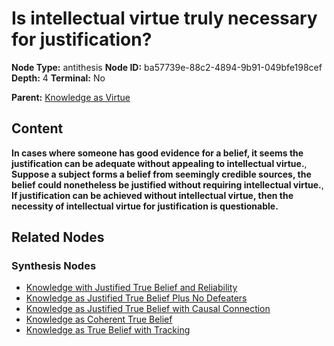 # Is intellectual virtue truly necessary for justification?

**Node Type:** antithesis
**Node ID:** ba57739e-88c2-4894-9b91-049bfe198cef
**Depth:** 4
**Terminal:** No

**Parent:** [Knowledge as Virtue](knowledge-as-virtue-synthesis-e1e88f51-a159-4992-ab40-c526cd9e7c24.md)

## Content

**In cases where someone has good evidence for a belief, it seems the justification can be adequate without appealing to intellectual virtue.**, **Suppose a subject forms a belief from seemingly credible sources, the belief could nonetheless be justified without requiring intellectual virtue.**, **If justification can be achieved without intellectual virtue, then the necessity of intellectual virtue for justification is questionable.**

## Related Nodes

### Synthesis Nodes

- [Knowledge with Justified True Belief and Reliability](knowledge-with-justified-true-belief-and-reliability-synthesis-a98a38b5-19d3-4880-81b0-1268830fb67c.md)
- [Knowledge as Justified True Belief Plus No Defeaters](knowledge-as-justified-true-belief-plus-no-defeaters-synthesis-0e309dac-0d0c-4325-a336-2c23c66d7b02.md)
- [Knowledge as Justified True Belief with Causal Connection](knowledge-as-justified-true-belief-with-causal-connection-synthesis-de54c789-857d-4251-877d-7700fcaa6d9b.md)
- [Knowledge as Coherent True Belief](knowledge-as-coherent-true-belief-synthesis-21571f4a-8f9b-4763-abae-c15c1cd70541.md)
- [Knowledge as True Belief with Tracking](knowledge-as-true-belief-with-tracking-synthesis-8a735e36-69f2-440c-bb5e-59a0c3aea227.md)
